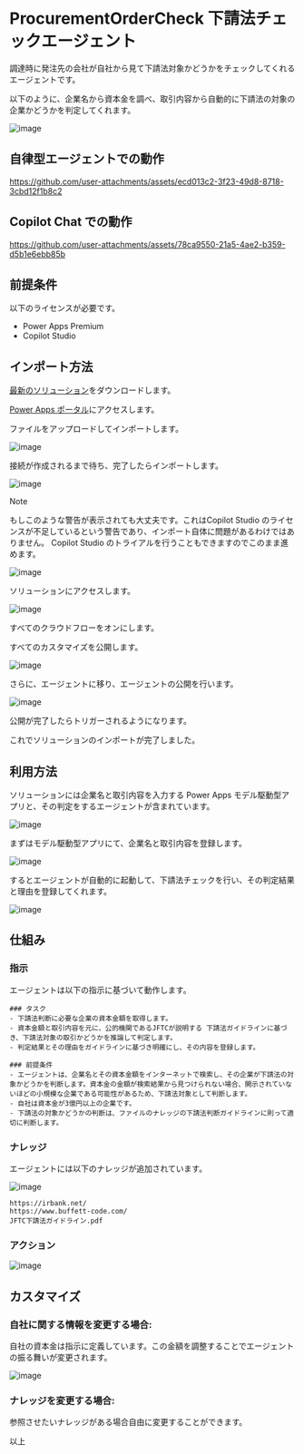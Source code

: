# ProcurementOrderCheck 下請法チェックエージェント
調達時に発注先の会社が自社から見て下請法対象かどうかをチェックしてくれるエージェントです。

以下のように、企業名から資本金を調べ、取引内容から自動的に下請法の対象の企業かどうかを判定してくれます。

![image](https://github.com/user-attachments/assets/37cf0788-82d0-4b8f-89b9-fe0ec03bb9d6)

## 自律型エージェントでの動作

https://github.com/user-attachments/assets/ecd013c2-3f23-49d8-8718-3cbd12f1b8c2

## Copilot Chat での動作

https://github.com/user-attachments/assets/78ca9550-21a5-4ae2-b359-d5b1e6ebb85b

## 前提条件
以下のライセンスが必要です。

* Power Apps Premium 
* Copilot Studio

## インポート方法
[最新のソリューション](https://github.com/geekfujiwara/ProcurementOrderCheck/releases/tag/ProcurementOrderCheck)をダウンロードします。

[Power Apps ポータル](https://make.powerapps.com/)にアクセスします。

ファイルをアップロードしてインポートします。

![image](https://github.com/user-attachments/assets/82853c31-0788-427b-81f4-55d9e4f3f9db)

接続が作成されるまで待ち、完了したらインポートします。

![image](https://github.com/user-attachments/assets/829095b4-bcb8-4bc1-9599-40de534e46d1)

>[!Note]
>もしこのような警告が表示されても大丈夫です。これはCopilot Studio のライセンスが不足しているという警告であり、インポート自体に問題があるわけではありません。 Copilot Studio のトライアルを行うこともできますのでこのまま進めます。
>
>![image](https://github.com/user-attachments/assets/0768bc6d-13c4-4e23-8a2d-9351852353f5)

ソリューションにアクセスします。

![image](https://github.com/user-attachments/assets/30c4fce0-1208-44dc-ad4e-ba9abf8dca7d)

すべてのクラウドフローをオンにします。

すべてのカスタマイズを公開します。

![image](https://github.com/user-attachments/assets/0cb8ab19-4a75-4afd-841a-ff9e5c6df7f9)

さらに、エージェントに移り、エージェントの公開を行います。

![image](https://github.com/user-attachments/assets/5e8158b1-def1-4007-80c8-3a0aa3c701aa)

公開が完了したらトリガーされるようになります。

これでソリューションのインポートが完了しました。

## 利用方法

ソリューションには企業名と取引内容を入力する Power Apps モデル駆動型アプリと、その判定をするエージェントが含まれています。

![image](https://github.com/user-attachments/assets/706d3a1d-970f-4a17-a88a-c27e55d5ecb1)

まずはモデル駆動型アプリにて、企業名と取引内容を登録します。

![image](https://github.com/user-attachments/assets/ddbee379-ad0d-456c-9f96-a1c81b7d14de)

するとエージェントが自動的に起動して、下請法チェックを行い、その判定結果と理由を登録してくれます。

![image](https://github.com/user-attachments/assets/7b3da9d3-dd90-4582-b702-0e5ed4458f5b)

## 仕組み
### 指示
エージェントは以下の指示に基づいて動作します。

```
### タスク
- 下請法判断に必要な企業の資本金額を取得します。
- 資本金額と取引内容を元に、公的機関であるJFTCが説明する 下請法ガイドラインに基づき、下請法対象の取引かどうかを推論して判定します。
- 判定結果とその理由をガイドラインに基づき明確にし、その内容を登録します。

### 前提条件
- エージェントは、企業名とその資本金額をインターネットで検索し、その企業が下請法の対象かどうかを判断します。資本金の金額が検索結果から見つけられない場合、開示されていないほどの小規模な企業である可能性があるため、下請法対象として判断します。
- 自社は資本金が3億円以上の企業です。
- 下請法の対象かどうかの判断は、ファイルのナレッジの下請法判断ガイドラインに則って適切に判断します。
```

### ナレッジ

エージェントには以下のナレッジが追加されています。

![image](https://github.com/user-attachments/assets/fb32dd94-53e3-49b8-927e-d0b55e9dc797)

```
https://irbank.net/
https://www.buffett-code.com/
JFTC下請法ガイドライン.pdf
```

### アクション

![image](https://github.com/user-attachments/assets/6abe1e10-084a-4adf-b614-663efe926f76)


## カスタマイズ
### 自社に関する情報を変更する場合:

自社の資本金は指示に定義しています。この金額を調整することでエージェントの振る舞いが変更されます。

![image](https://github.com/user-attachments/assets/f1bc4f93-01f7-4abf-8bc7-2bbf1e65567d)


### ナレッジを変更する場合:

参照させたいナレッジがある場合自由に変更することができます。

以上

